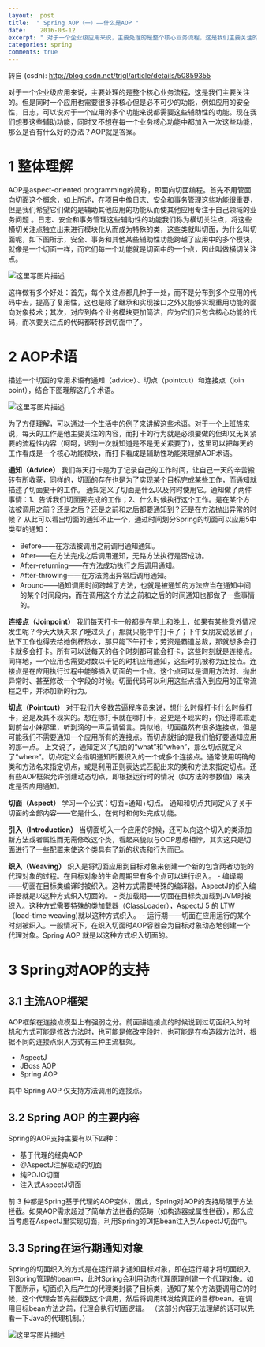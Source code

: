 ```yaml
---
layout:  post
title:  " Spring AOP（一）——什么是AOP "
date:    2016-03-12
excerpt: " 对于一个企业级应用来说，主要处理的是整个核心业务流程，这是我们主要关注的。但是同时一个应用也需要很多非核心但是必不可少的功能，例如应用的安全性，日志，可以说对于一个应用的多个功能来说都需要这些辅助性的功能。现在我们想要这些辅助功能，同时又不想在每一个业务核心功能中都加入一次这些功能，那么是否有什么好的办法？AOP就是答案。1整体理解AOP是aspect-orientedprogramming的简称，即面向切面编程。首先不用管面向切面这个概念，如上所述，在项目中像日志、安全和事务管理这些功能很重要，但是我们希望它们做的是辅助其他应用的功能从而使其他应用专注于自己领域的业务问题。日志、安全和事务管理这些辅助性的功能我们称为横切关注点，将这些横切关注点独立出来进行模块化从而成为特殊的类，这些类就叫切面，为什么叫切面呢，如下图所示，安全、事务和其他某些辅助性功能跨越了应用中的多个模块，就像是一个切面一样，而它们每一个功能就是切面中的一个点，因此叫做横切关注点。这样做有多个好处：首先，每个关注点都几种于一处，而不是分布到多个应用的代码中去，提高了复用性，这也是除了继承和实现接口之外又能够实现重用功能的面向对象技术；其次，对应到各个业务模块更加简洁，应为它们只包含核心功能的代码，而次要关注点的代码都转移到切面中了。2AOP术语描述一个切面的常用术语有通知（advice）、切点（pointcut）和连接点（joinpoint），结合下图理解这几个术语。为了方便理解，可以通过一个生活中的例子来讲解这些术语。对于一个上班族来说，每天的工作是他主要关注的内容，而打卡的行为就是必须要做的但却又无关紧要的流程性内容（呵呵，迟到一次就知道是不是无关紧要了），这里可以把每天的工作看成是一个核心功能模块，而打卡看成是辅助性功能来理解AOP术语。通知（Advice）我们每天打卡是为了记录自己的工作时间，让自己一天的辛苦搬砖有所收获，同样的，切面的存在也是为了实现某个目标完成某些工作，而通知就描述了切面要干的工作。通知定义了切面是什么以及何时使用它。通知做了两件事情：1、告诉我们切面要完成的工作；2、什么时候执行这个工作。是在某个方法被调用之前？还是之后？还是之前和之后都要通知到？还是在方法抛... "
categories: spring 
comments: true
---
```

转自 (csdn): http://blog.csdn.net/trigl/article/details/50859355
<div class="markdown_views">
 <p>对于一个企业级应用来说，主要处理的是整个核心业务流程，这是我们主要关注的。但是同时一个应用也需要很多非核心但是必不可少的功能，例如应用的安全性，日志，可以说对于一个应用的多个功能来说都需要这些辅助性的功能。现在我们想要这些辅助功能，同时又不想在每一个业务核心功能中都加入一次这些功能，那么是否有什么好的办法？AOP就是答案。</p> 
 <h1 id="1-整体理解">1 整体理解</h1> 
 <p>AOP是aspect-oriented programming的简称，即面向切面编程。首先不用管面向切面这个概念，如上所述，在项目中像日志、安全和事务管理这些功能很重要，但是我们希望它们做的是辅助其他应用的功能从而使其他应用专注于自己领域的业务问题 。日志、安全和事务管理这些辅助性的功能我们称为横切关注点，将这些横切关注点独立出来进行模块化从而成为特殊的类，这些类就叫切面，为什么叫切面呢，如下图所示，安全、事务和其他某些辅助性功能跨越了应用中的多个模块，就像是一个切面一样，而它们每一个功能就是切面中的一个点，因此叫做横切关注点。</p> 
 <p><img src="http://img.blog.csdn.net/20160311225845822" alt="这里写图片描述" title=""></p> 
 <p>这样做有多个好处：首先，每个关注点都几种于一处，而不是分布到多个应用的代码中去，提高了复用性，这也是除了继承和实现接口之外又能够实现重用功能的面向对象技术；其次，对应到各个业务模块更加简洁，应为它们只包含核心功能的代码，而次要关注点的代码都转移到切面中了。</p> 
 <h1 id="2-aop术语">2 AOP术语</h1> 
 <p>描述一个切面的常用术语有通知（advice）、切点（pointcut）和连接点（join point），结合下图理解这几个术语。</p> 
 <p><img src="http://img.blog.csdn.net/20160311231111249" alt="这里写图片描述" title=""></p> 
 <p>为了方便理解，可以通过一个生活中的例子来讲解这些术语。对于一个上班族来说，每天的工作是他主要关注的内容，而打卡的行为就是必须要做的但却又无关紧要的流程性内容（呵呵，迟到一次就知道是不是无关紧要了），这里可以把每天的工作看成是一个核心功能模块，而打卡看成是辅助性功能来理解AOP术语。</p> 
 <p><strong>通知（Advice）</strong>  我们每天打卡是为了记录自己的工作时间，让自己一天的辛苦搬砖有所收获，同样的，切面的存在也是为了实现某个目标完成某些工作，而通知就描述了切面要干的工作。  通知定义了切面是什么以及何时使用它。通知做了两件事情：1、告诉我们切面要完成的工作；2、什么时候执行这个工作。是在某个方法被调用之前？还是之后？还是之前和之后都要通知到？还是在方法抛出异常的时候？  从此可以看出切面的通知不止一个，通过时间划分Spring的切面可以应用5中类型的通知：</p> 
 <ul> 
  <li>Before——在方法被调用之前调用通知通知。</li> 
  <li>After——在方法完成之后调用通知，无路方法执行是否成功。</li> 
  <li>After-returning——在方法成功执行之后调用通知。</li> 
  <li>After-throwing——在方法抛出异常后调用通知。</li> 
  <li>Around——通知调用时间跨越了方法，也就是被通知的方法应当在通知中间的某个时间段内，而在调用这个方法之前和之后的时间通知也都做了一些事情的。</li> 
 </ul> 
 <p><strong>连接点（Joinpoint）</strong>  我们每天打卡一般都是在早上和晚上，如果有某些意外情况发生呢？今天大姨夫来了睡过头了，那就只能中午打卡了；下午女朋友说感冒了，放下工作也得去给她倒杯热水，那只能下午打卡；劳资是霸道总裁，那就想多会打卡就多会打卡。所有可以说每天的各个时刻都可能会打卡，这些时刻就是连接点。  同样地，一个应用也需要对数以千记的时机应用通知，这些时机被称为连接点。连接点是在应用执行过程中能够插入切面的一个点。这个点可以是调用方法时、抛出异常时、甚至修改一个字段的时候。切面代码可以利用这些点插入到应用的正常流程之中，并添加新的行为。</p> 
 <p><strong>切点（Pointcut）</strong>  对于我们大多数苦逼程序员来说，想什么时候打卡什么时候打卡，这是及其不现实的。想在哪打卡就在哪打卡，这更是不现实的，你还得乖乖走到前台小妹那里，听到滴的一声后请留言。类似地，切面虽然有很多连接点，但是可能我们不需要通知一个应用所有的连接点。而切点就指的是我们恰好要通知应用的那一点。  上文说了，通知定义了切面的“what”和“when”，那么切点就定义了“where”。切点定义会指明通知所要织入的一个或多个连接点。通常使用明确的类和方法名来指定切点，或是利用正则表达式匹配出来的类和方法来指定切点。还有些AOP框架允许创建动态切点，即根据运行时的情况（如方法的参数值）来决定是否应用通知。</p> 
 <p><strong>切面（Aspect）</strong>  学习一个公式：切面=通知+切点。  通知和切点共同定义了关于切面的全部内容——它是什么，在何时和何处完成功能。</p> 
 <p><strong>引入（Introduction）</strong>  当切面切入一个应用的时候，还可以向这个切入的类添加新方法或者属性而无需修改这个类，看起来貌似与OOP思想相悖，其实这只是切面进行了一些配置来使这个类具有了新的状态和行为而已。</p> 
 <p><strong>织入（Weaving）</strong>  织入是将切面应用到目标对象来创建一个新的包含两者功能的代理对象的过程。在目标对象的生命周期里有多个点可以进行织入。  - 编译期——切面在目标类编译时被织入。这种方式需要特殊的编译器。AspectJ的织入编译器就是以这种方式织入切面的。  - 类加载期——切面在目标类加载到JVM时被织入。这种方式需要特殊的类加载器（ClassLoader），AspectJ 5 的 LTW（load-time weaving)就以这种方式织入。  - 运行期——切面在应用运行的某个时刻被织入。一般情况下，在织入切面时AOP容器会为目标对象动态地创建一个代理对象。Spring AOP 就是以这种方式织入切面的。</p> 
 <h1 id="3-spring对aop的支持">3 Spring对AOP的支持</h1> 
 <h2 id="31-主流aop框架">3.1 主流AOP框架</h2> 
 <p>AOP框架在连接点模型上有强弱之分。前面讲连接点的时候说到过切面织入的时机和方式可能是修改方法时，也可能是修改字段时，也可能是在构造器方法时，根据不同的连接点织入方式有三种主流框架。</p> 
 <ul> 
  <li>AspectJ</li> 
  <li>JBoss AOP</li> 
  <li>Spring AOP</li> 
 </ul> 
 <p>其中 Spring AOP 仅支持方法调用的连接点。 </p> 
 <h2 id="32-spring-aop-的主要内容">3.2 Spring AOP 的主要内容</h2> 
 <p>Spring的AOP支持主要有以下四种：</p> 
 <ul> 
  <li>基于代理的经典AOP</li> 
  <li>@AspectJ注解驱动的切面</li> 
  <li>纯POJO切面</li> 
  <li>注入式AspectJ切面</li> 
 </ul> 
 <p>前 3 种都是Spring基于代理的AOP变体，因此，Spring对AOP的支持局限于方法拦截。如果AOP需求超过了简单方法拦截的范畴（如构造器或属性拦截），那么应当考虑在AspectJ里实现切面，利用Spring的DI把bean注入到AspectJ切面中。</p> 
 <h2 id="33-spring在运行期通知对象">3.3 Spring在运行期通知对象</h2> 
 <p>Spring的切面织入的方式是在运行期才通知目标对象，即在运行期才将切面织入到Spring管理的bean中，此时Spring会利用动态代理原理创建一个代理对象。如下图所示，切面织入后产生的代理类封装了目标类，通知了某个方法要调用它的时候，这个代理会首先拦截到这个调用，然后将调用转发给真正的目标bean。在调用目标bean方法之前，代理会执行切面逻辑。  （这部分内容无法理解的话可以先看一下Java的代理机制。）</p> 
 <p><img src="http://img.blog.csdn.net/20160312011613426" alt="这里写图片描述" title=""></p>
</div>